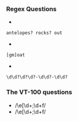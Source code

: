 ### Regex Questions

-  
```
antelopes? rocks? out
```
-  
```
[gm]oat
```
-  
```
\d\d?\d?\d?-\d\d?-\d\d?
```

### The VT-100 questions

-  /\e\[\d+;\d+f/
-  /\e\[\d+;\d+f/